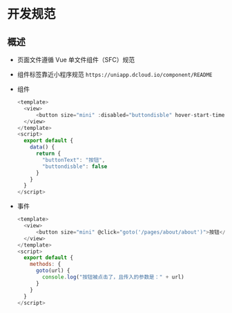 # 开发规范

## 概述

- 页面文件遵循 Vue 单文件组件（SFC）规范

- 组件标签靠近小程序规范 `https://uniapp.dcloud.io/component/README`

- 组件

    ```js
    <template>
      <view>
          <button size="mini" :disabled="buttondisble" hover-start-time=20 >{{buttonText}}</button>
      </view>
    </template>
    <script>
      export default {
        data() {
          return {
            "buttonText": "按钮",
            "buttondisble": false
          }
        }
      }
    </script>
    ```

- 事件

    ```js
    <template>
      <view>
          <button size="mini" @click="goto('/pages/about/about')">按钮</button>
      </view>
    </template>
    <script>
      export default {
        methods: {
          goto(url) {
            console.log("按钮被点击了，且传入的参数是：" + url)
          }
        }
      }
    </script>
    ```
